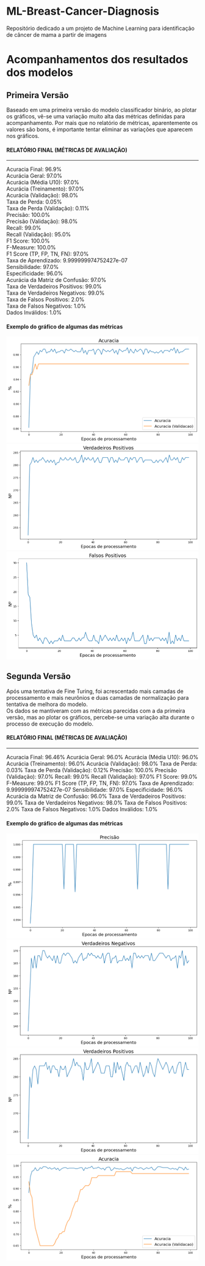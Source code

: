 # ML-Breast-Cancer-Diagnosis
Repositório dedicado a um projeto de Machine Learning para identificação de câncer de mama a partir de imagens

# Acompanhamentos dos resultados dos modelos

## Primeira Versão
Baseado em uma primeira versão do modelo classificador binário, ao plotar os gráficos, vê-se uma variação muito alta das métricas definidas para acompanhamento. Por mais que no relatório de métricas, aparentemente os valores são bons, é importante tentar eliminar as variações que aparecem nos gráficos.

#### RELATÓRIO FINAL (MÉTRICAS DE AVALIAÇÃO)  
---------------------------------------  
Acuracia Final: 96.9%  
Acurácia Geral: 97.0%  
Acurácia (Média U10): 97.0%  
Acurácia (Treinamento): 97.0%  
Acurácia (Validação): 98.0%  
Taxa de Perda: 0.05%  
Taxa de Perda (Validação): 0.11%  
Precisão: 100.0%  
Precisão (Validação): 98.0%  
Recall: 99.0%  
Recall (Validação): 95.0%  
F1 Score: 100.0%  
F-Measure: 100.0%  
F1 Score (TP, FP, TN, FN): 97.0%  
Taxa de Aprendizado: 9.999999974752427e-07  
Sensibilidade: 97.0%  
Especificidade: 96.0%  
Acurácia da Matriz de Confusão: 97.0%  
Taxa de Verdadeiros Positivos: 99.0%  
Taxa de Verdadeiros Negativos: 99.0%  
Taxa de Falsos Positivos: 2.0%  
Taxa de Falsos Negativos: 1.0%  
Dados Inválidos: 1.0%  

#### Exemplo do gráfico de algumas das métricas
![alt text](image.png)
![alt text](image-1.png)
![alt text](image-2.png)

## Segunda Versão
Após uma tentativa de Fine Turing, foi acrescentado mais camadas de processamento e mais neurônios e duas camadas de normalização para tentativa de melhora do modelo.  
Os dados se mantiveram com as métricas parecidas com a da primeira versão, mas ao plotar os gráficos, percebe-se uma variação alta durante o processo de execução do modelo.

#### RELATÓRIO FINAL (MÉTRICAS DE AVALIAÇÃO)
---------------------------------------
Acuracia Final: 96.46%
Acurácia Geral: 96.0%
Acurácia (Média U10): 96.0%
Acurácia (Treinamento): 96.0%
Acurácia (Validação): 98.0%
Taxa de Perda: 0.03%
Taxa de Perda (Validação): 0.12%
Precisão: 100.0%
Precisão (Validação): 97.0%
Recall: 99.0%
Recall (Validação): 97.0%
F1 Score: 99.0%
F-Measure: 99.0%
F1 Score (TP, FP, TN, FN): 97.0%
Taxa de Aprendizado: 9.999999974752427e-07
Sensibilidade: 97.0%
Especificidade: 96.0%
Acurácia da Matriz de Confusão: 96.0%
Taxa de Verdadeiros Positivos: 99.0%
Taxa de Verdadeiros Negativos: 98.0%
Taxa de Falsos Positivos: 2.0%
Taxa de Falsos Negativos: 1.0%
Dados Inválidos: 1.0%

#### Exemplo do gráfico de algumas das métricas
![alt text](image-3.png)
![alt text](image-4.png)
![alt text](image-5.png)
![alt text](image-6.png)